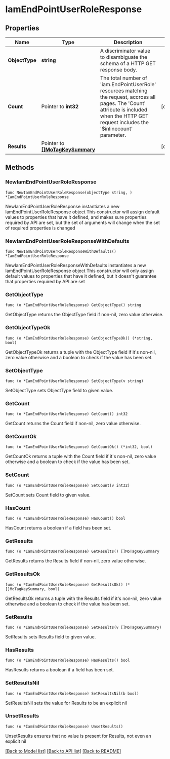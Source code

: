 # IamEndPointUserRoleResponse

## Properties

Name | Type | Description | Notes
------------ | ------------- | ------------- | -------------
**ObjectType** | **string** | A discriminator value to disambiguate the schema of a HTTP GET response body. | 
**Count** | Pointer to **int32** | The total number of &#39;iam.EndPointUserRole&#39; resources matching the request, accross all pages. The &#39;Count&#39; attribute is included when the HTTP GET request includes the &#39;$inlinecount&#39; parameter. | [optional] 
**Results** | Pointer to [**[]MoTagKeySummary**](MoTagKeySummary.md) |  | [optional] 

## Methods

### NewIamEndPointUserRoleResponse

`func NewIamEndPointUserRoleResponse(objectType string, ) *IamEndPointUserRoleResponse`

NewIamEndPointUserRoleResponse instantiates a new IamEndPointUserRoleResponse object
This constructor will assign default values to properties that have it defined,
and makes sure properties required by API are set, but the set of arguments
will change when the set of required properties is changed

### NewIamEndPointUserRoleResponseWithDefaults

`func NewIamEndPointUserRoleResponseWithDefaults() *IamEndPointUserRoleResponse`

NewIamEndPointUserRoleResponseWithDefaults instantiates a new IamEndPointUserRoleResponse object
This constructor will only assign default values to properties that have it defined,
but it doesn't guarantee that properties required by API are set

### GetObjectType

`func (o *IamEndPointUserRoleResponse) GetObjectType() string`

GetObjectType returns the ObjectType field if non-nil, zero value otherwise.

### GetObjectTypeOk

`func (o *IamEndPointUserRoleResponse) GetObjectTypeOk() (*string, bool)`

GetObjectTypeOk returns a tuple with the ObjectType field if it's non-nil, zero value otherwise
and a boolean to check if the value has been set.

### SetObjectType

`func (o *IamEndPointUserRoleResponse) SetObjectType(v string)`

SetObjectType sets ObjectType field to given value.


### GetCount

`func (o *IamEndPointUserRoleResponse) GetCount() int32`

GetCount returns the Count field if non-nil, zero value otherwise.

### GetCountOk

`func (o *IamEndPointUserRoleResponse) GetCountOk() (*int32, bool)`

GetCountOk returns a tuple with the Count field if it's non-nil, zero value otherwise
and a boolean to check if the value has been set.

### SetCount

`func (o *IamEndPointUserRoleResponse) SetCount(v int32)`

SetCount sets Count field to given value.

### HasCount

`func (o *IamEndPointUserRoleResponse) HasCount() bool`

HasCount returns a boolean if a field has been set.

### GetResults

`func (o *IamEndPointUserRoleResponse) GetResults() []MoTagKeySummary`

GetResults returns the Results field if non-nil, zero value otherwise.

### GetResultsOk

`func (o *IamEndPointUserRoleResponse) GetResultsOk() (*[]MoTagKeySummary, bool)`

GetResultsOk returns a tuple with the Results field if it's non-nil, zero value otherwise
and a boolean to check if the value has been set.

### SetResults

`func (o *IamEndPointUserRoleResponse) SetResults(v []MoTagKeySummary)`

SetResults sets Results field to given value.

### HasResults

`func (o *IamEndPointUserRoleResponse) HasResults() bool`

HasResults returns a boolean if a field has been set.

### SetResultsNil

`func (o *IamEndPointUserRoleResponse) SetResultsNil(b bool)`

 SetResultsNil sets the value for Results to be an explicit nil

### UnsetResults
`func (o *IamEndPointUserRoleResponse) UnsetResults()`

UnsetResults ensures that no value is present for Results, not even an explicit nil

[[Back to Model list]](../README.md#documentation-for-models) [[Back to API list]](../README.md#documentation-for-api-endpoints) [[Back to README]](../README.md)


